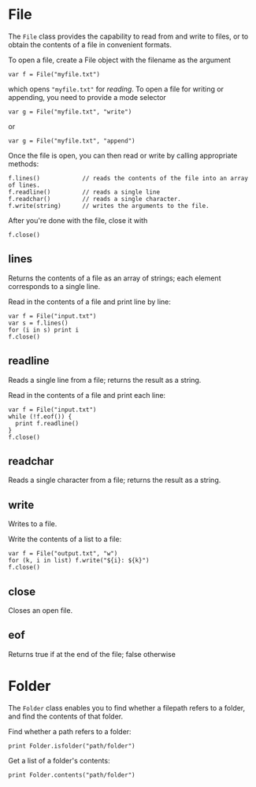 [comment]: # (File class help)
[version]: # (0.5)

# File
[tagfile]: # (File)

The `File` class provides the capability to read from and write to files, or to obtain the contents of a file in convenient formats.

To open a file, create a File object with the filename as the argument

    var f = File("myfile.txt")

which opens `"myfile.txt"` for *reading*. To open a file for writing or appending, you need to provide a mode selector

    var g = File("myfile.txt", "write")

or

    var g = File("myfile.txt", "append")

Once the file is open, you can then read or write by calling appropriate methods:

    f.lines()            // reads the contents of the file into an array of lines.
    f.readline()         // reads a single line
    f.readchar()         // reads a single character.
    f.write(string)      // writes the arguments to the file.

After you're done with the file, close it with

    f.close()

[show]: # (subtopics)

## lines
[taglines]: # (lines)

Returns the contents of a file as an array of strings; each element corresponds to a single line.

Read in the contents of a file and print line by line:

    var f = File("input.txt")
    var s = f.lines()
    for (i in s) print i
    f.close()

## readline
[tagreadline]: # (readline)

Reads a single line from a file; returns the result as a string.

Read in the contents of a file and print each line:

    var f = File("input.txt")
    while (!f.eof()) {
      print f.readline()
    }
    f.close()

## readchar
[tagreadchar]: # (readchar)

Reads a single character from a file; returns the result as a string.

## write
[tagwrite]: # (write)

Writes to a file.

Write the contents of a list to a file:

    var f = File("output.txt", "w")
    for (k, i in list) f.write("${i}: ${k}")
    f.close()

## close
[tagclose]: # (close)

Closes an open file.

## eof
[tageof]: # (eof)

Returns true if at the end of the file; false otherwise

# Folder
[tagfolder]: # (Folder)

The `Folder` class enables you to find whether a filepath refers to a folder, and find the contents of that folder.

Find whether a path refers to a folder:

    print Folder.isfolder("path/folder")
    
Get a list of a folder's contents: 

    print Folder.contents("path/folder")
